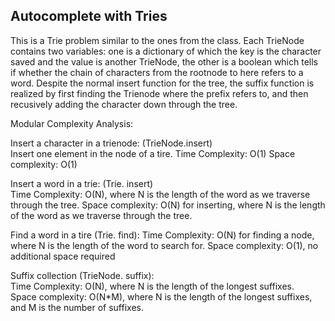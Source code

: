 ## Autocomplete with Tries

This is a Trie problem similar to the ones from the class. Each TrieNode contains two variables: one is a dictionary of which the key is the character saved and the value is another TrieNode, the other is a boolean which tells if whether the chain of characters from the rootnode to here refers to a word. Despite the normal insert function for the tree, the suffix function is realized by first finding the Trienode where the prefix refers to, and then recusively adding the character down through the tree.    

Modular Complexity Analysis:   

Insert a character in a trienode: (TrieNode.insert)  
Insert one element in the node of a tire.
Time Complexity: O(1)
Space complexity: O(1)

Insert a word in a trie: (Trie. insert)  
Time Complexity: O(N), where N is the length of the word as we traverse through the tree.
Space complexity: O(N) for inserting, where N is the length of the word as we traverse through the tree.

Find a word in a tire (Trie. find):
Time Complexity: O(N) for finding a node, where N is the length of the word to search for. 
Space complexity: O(1), no additional space required

Suffix collection (TrieNode. suffix):  
Time Complexity: O(N), where N is the length of the longest suffixes.   
Space complexity: O(N*M), where N is the length of the longest suffixes, and M is the number of suffixes.   

